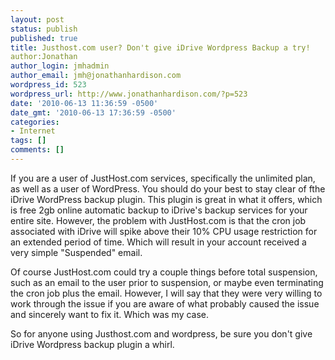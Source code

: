 ```yaml
---
layout: post
status: publish
published: true
title: Justhost.com user? Don't give iDrive Wordpress Backup a try!
author:Jonathan
author_login: jmhadmin
author_email: jmh@jonathanhardison.com
wordpress_id: 523
wordpress_url: http://www.jonathanhardison.com/?p=523
date: '2010-06-13 11:36:59 -0500'
date_gmt: '2010-06-13 17:36:59 -0500'
categories:
- Internet
tags: []
comments: []
---
```

If you are a user of JustHost.com services, specifically the unlimited plan, as well as a user of WordPress. You should do your best to stay clear of fthe iDrive WordPress backup plugin. This plugin is great in what it offers, which is free 2gb online automatic backup to iDrive's backup services for your entire site. However, the problem with JustHost.com is that the cron job associated with iDrive will spike above their 10% CPU usage restriction for an extended period of time. Which will result in your account received a very simple "Suspended" email.

Of course JustHost.com could try a couple things before total suspension, such as an email to the user prior to suspension, or maybe even terminating the cron job plus the email. However, I will say that they were very willing to work through the issue if you are aware of what probably caused the issue and sincerely want to fix it. Which was my case.

So for anyone using Justhost.com and wordpress, be sure you don't give iDrive Wordpress backup plugin a whirl.
